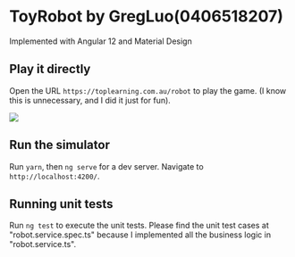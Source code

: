 # ToyRobot by GregLuo(0406518207)

Implemented with Angular 12 and Material Design

## Play it directly

Open the URL  `https://toplearning.com.au/robot` to play the game. (I know this is unnecessary, and I did it just for fun).

<img src="./assets/robot.png">

## Run the simulator

Run `yarn`, then `ng serve` for a dev server. Navigate to `http://localhost:4200/`.

## Running unit tests

Run `ng test` to execute the unit tests.
Please find the unit test cases at "robot.service.spec.ts" because I implemented all the business logic in "robot.service.ts".
